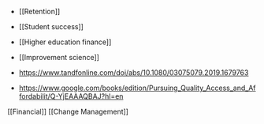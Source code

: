   - [[Retention]]
  - [[Student success]]
  - [[Higher education finance]]
  - [[Improvement science]]

  - https://www.tandfonline.com/doi/abs/10.1080/03075079.2019.1679763
  - https://www.google.com/books/edition/Pursuing_Quality_Access_and_Affordabilit/Q-YjEAAAQBAJ?hl=en

[[Financial]] [[Change Management]]